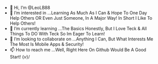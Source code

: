 - 👋 Hi, I’m @LeoLB88
- 👀 I’m interested in ...Learning As Much As I Can & Hope To One Day Help Others OR Even Just Someone, In A Major Way! In Short I Like To Help Others!  
- 🌱 I’m currently learning ...The Basics Honestly, But I Love Teck & All Things To DO With Teck So Im Eager To Learn!
- 💞️ I’m looking to collaborate on ...Anything I Can, But What Interests Me The Most Is Mobile Apps & Security!
- 📫 How to reach me ...Well, Right Here On Github Would Be A Good Start! \{*v*}/

<!---
LeoLB88/LeoLB88 is a ✨ special ✨ repository because its `README.md` (this file) appears on your GitHub profile.
You can click the Preview link to take a look at your changes.
--->
